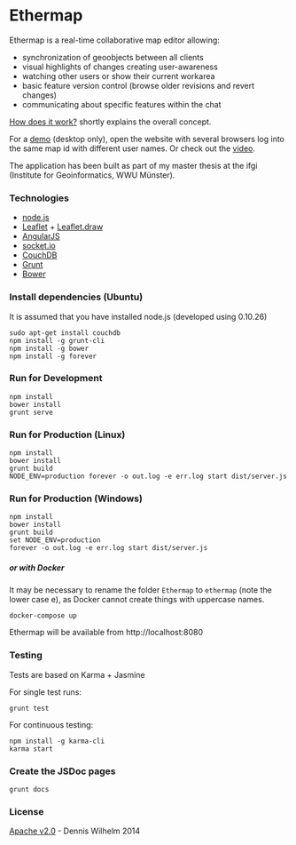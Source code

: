 Ethermap
=========

Ethermap is a real-time collaborative map editor allowing:
* synchronization of geoobjects between all clients
* visual highlights of changes creating user-awareness
* watching other users or show their current workarea
* basic feature version control (browse older revisions and revert changes)
* communicating about specific features within the chat


[How does it work?](How_does_it_work.md) shortly explains the overall concept.

For a [demo](http://giv-wilhelm.uni-muenster.de) (desktop only), open the website with several browsers log into the same map id with different user names. Or check out the [video](https://www.youtube.com/watch?v=ByRp-g3egLk).


The application has been built as part of my master thesis at the ifgi (Institute for Geoinformatics, WWU Münster).


### Technologies

* [node.js]
* [Leaflet] + [Leaflet.draw]
* [AngularJS]
* [socket.io]
* [CouchDB]
* [Grunt]
* [Bower]




### Install dependencies (Ubuntu)

It is assumed that you have installed node.js (developed using 0.10.26)
```
sudo apt-get install couchdb
npm install -g grunt-cli
npm install -g bower
npm install -g forever

```


### Run for Development


```
npm install
bower install
grunt serve

```

### Run for Production (Linux)


```
npm install
bower install
grunt build
NODE_ENV=production forever -o out.log -e err.log start dist/server.js

```

### Run for Production (Windows)


```
npm install
bower install
grunt build
set NODE_ENV=production
forever -o out.log -e err.log start dist/server.js

```

##### or with Docker

It may be necessary to rename the folder `Ethermap` to `ethermap` (note the lower case e), as Docker cannot create things with uppercase names.

```
docker-compose up
```
Ethermap will be available from http://localhost:8080

### Testing

Tests are based on Karma + Jasmine

For single test runs:
```
grunt test
```
For continuous testing:
```
npm install -g karma-cli
karma start
```

### Create the JSDoc pages

```
grunt docs
```


### License

[Apache v2.0](license.md) - Dennis Wilhelm 2014



[node.js]:http://nodejs.org/
[CouchDB]:http://couchdb.apache.org/
[AngularJS]:https://angularjs.org/
[Grunt]:http://gruntjs.com/
[Bower]:http://bower.io/
[socket.io]:http://socket.io/
[Leaflet]:http://leafletjs.com/
[Leaflet.draw]:https://github.com/Leaflet/Leaflet.draw
